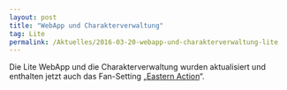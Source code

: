 ```yaml
---
layout: post
title: "WebApp und Charakterverwaltung"
tag: Lite
permalink: /Aktuelles/2016-03-20-webapp-und-charakterverwaltung-lite
---
```


Die Lite WebApp und die Charakterverwaltung wurden aktualisiert und enthalten jetzt auch das Fan-Setting &bdquo;[Eastern Action](https://lite.jcgames.de/Settings/Eastern_Action/)&ldquo;.
